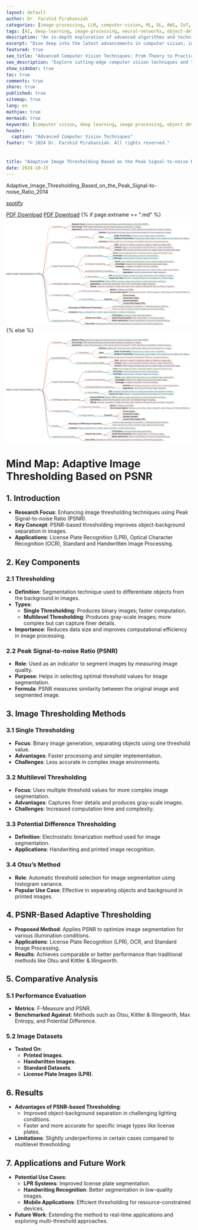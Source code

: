 ```yaml
---
layout: default
author: Dr. Farshid Pirahansiah
categories: [image-processing, LLM, computer-vision, ML, DL, AWS, IoT, Robotics, Adaptive Image Thresholding]
tags: [AI, deep-learning, image-processing, neural-networks, object-detection, ML, DL, AWS, IoT, Robotics, Adaptive Image Thresholding]
description: "An in-depth exploration of advanced algorithms and techniques in computer vision, , ML, DL, AWS, IoT, Robotics, Adaptive Image Thresholding, including real-time processing and AI integration."
excerpt: "Dive deep into the latest advancements in computer vision, including deep learning methodologies,, ML, DL, AWS, IoT, Robotics, Adaptive Image Thresholding,  real-time image processing, and their applications in modern technology."
featured: true
seo_title: "Advanced Computer Vision Techniques: From Theory to Practice, , ML, DL, AWS, IoT, Robotics, Adaptive Image Thresholding"
seo_description: "Explore cutting-edge computer vision techniques and their applications in modern technology, including deep learning and real-time processing., ML, DL, AWS, IoT, Robotics, Adaptive Image Thresholding"
show_sidebar: true
toc: true
comments: true
share: true
published: true
sitemap: true
lang: en
mathjax: true
mermaid: true
keywords: [computer vision, deep learning, image processing, object detection, neural networks, AI, ML, DL, AWS, IoT, Robotics, Adaptive Image Thresholding]
header:
  caption: "Advanced Computer Vision Techniques"
footer: "© 2024 Dr. Farshid Pirahansiah. All rights reserved."


title: "Adaptive Image Thresholding Based on the Peak Signal-to-noise Ratio"
date: 2024-10-15
---
```

Adaptive_Image_Thresholding_Based_on_the_Peak_Signal-to-noise_Ratio_2014

[spotify](https://podcasters.spotify.com/pod/show/pirahansiah/episodes/Adaptive-Image-Thresholding-Based-on-the-Peak-Signal-to-noise-Ratio-e2pnbgj)

[PDF Download](https://ieeexplore.ieee.org/document/5735125)
[PDF Download](https://pdfs.semanticscholar.org/05b2/d39fce4e8a99897e95f8c75416f65a5a0acc.pdf)
{% if page.extname == ".md" %}
  ![Adaptive Image Thresholding Based on the Peak Signal-to-noise Ratio](/farshid/portfolio/publications/Resume/Journals/Adaptive_Image_Thresholding_Based_on_the_Peak_Signal-to-noise_Ratio_2014.png)
{% else %}
  <img src="/farshid/portfolio/publications/Resume/Journals/Adaptive_Image_Thresholding_Based_on_the_Peak_Signal-to-noise_Ratio_2014.png" alt="Adaptive Image Thresholding Based on the Peak Signal-to-noise Ratio" style="max-width: 100%; height: auto;">


# Mind Map: Adaptive Image Thresholding Based on PSNR

## 1. Introduction
- **Research Focus**: Enhancing image thresholding techniques using Peak Signal-to-noise Ratio (PSNR).
- **Key Concept**: PSNR-based thresholding improves object-background separation in images.
- **Applications**: License Plate Recognition (LPR), Optical Character Recognition (OCR), Standard and Handwritten Image Processing.

## 2. Key Components

### 2.1 Thresholding
- **Definition**: Segmentation technique used to differentiate objects from the background in images.
- **Types**:
  - **Single Thresholding**: Produces binary images; faster computation.
  - **Multilevel Thresholding**: Produces gray-scale images; more complex but can capture finer details.
- **Importance**: Reduces data size and improves computational efficiency in image processing.

### 2.2 Peak Signal-to-noise Ratio (PSNR)
- **Role**: Used as an indicator to segment images by measuring image quality.
- **Purpose**: Helps in selecting optimal threshold values for image segmentation.
- **Formula**: PSNR measures similarity between the original image and segmented image.

## 3. Image Thresholding Methods

### 3.1 Single Thresholding
- **Focus**: Binary image generation, separating objects using one threshold value.
- **Advantages**: Faster processing and simpler implementation.
- **Challenges**: Less accurate in complex image environments.

### 3.2 Multilevel Thresholding
- **Focus**: Uses multiple threshold values for more complex image segmentation.
- **Advantages**: Captures finer details and produces gray-scale images.
- **Challenges**: Increased computation time and complexity.

### 3.3 Potential Difference Thresholding
- **Definition**: Electrostatic binarization method used for image segmentation.
- **Applications**: Handwriting and printed image recognition.

### 3.4 Otsu’s Method
- **Role**: Automatic threshold selection for image segmentation using histogram variance.
- **Popular Use Case**: Effective in separating objects and background in printed images.

## 4. PSNR-Based Adaptive Thresholding
- **Proposed Method**: Applies PSNR to optimize image segmentation for various illumination conditions.
- **Applications**: License Plate Recognition (LPR), OCR, and Standard Image Processing.
- **Results**: Achieves comparable or better performance than traditional methods like Otsu and Kittler & Illingworth.

## 5. Comparative Analysis
### 5.1 Performance Evaluation
- **Metrics**: F-Measure and PSNR.
- **Benchmarked Against**: Methods such as Otsu, Kittler & Illingworth, Max Entropy, and Potential Difference.
  
### 5.2 Image Datasets
- **Tested On**:
  - **Printed Images**.
  - **Handwritten Images**.
  - **Standard Datasets**.
  - **License Plate Images (LPR)**.

## 6. Results
- **Advantages of PSNR-based Thresholding**:
  - Improved object-background separation in challenging lighting conditions.
  - Faster and more accurate for specific image types like license plates.
- **Limitations**: Slightly underperforms in certain cases compared to multilevel thresholding.

## 7. Applications and Future Work
- **Potential Use Cases**:
  - **LPR Systems**: Improved license plate segmentation.
  - **Handwriting Recognition**: Better segmentation in low-quality images.
  - **Mobile Applications**: Efficient thresholding for resource-constrained devices.
- **Future Work**: Extending the method to real-time applications and exploring multi-threshold approaches.